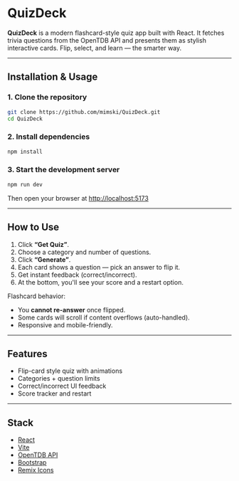 # QuizDeck

**QuizDeck** is a modern flashcard-style quiz app built with React. It fetches trivia questions from the OpenTDB API and presents them as stylish interactive cards. Flip, select, and learn — the smarter way.

---

## Installation & Usage

### 1. Clone the repository

```bash
git clone https://github.com/mimski/QuizDeck.git
cd QuizDeck
```

### 2. Install dependencies

```bash
npm install
```

### 3. Start the development server

```bash
npm run dev
```

Then open your browser at [http://localhost:5173](http://localhost:5173)

---

## How to Use

1. Click **“Get Quiz”**.
2. Choose a category and number of questions.
3. Click **“Generate”**.
4. Each card shows a question — pick an answer to flip it.
5. Get instant feedback (correct/incorrect).
6. At the bottom, you'll see your score and a restart option.

Flashcard behavior:

- You **cannot re-answer** once flipped.
- Some cards will scroll if content overflows (auto-handled).
- Responsive and mobile-friendly.

---

## Features

- Flip-card style quiz with animations
- Categories + question limits
- Correct/incorrect UI feedback
- Score tracker and restart

---

## Stack

- [React](https://reactjs.org/)
- [Vite](https://vitejs.dev/)
- [OpenTDB API](https://opentdb.com)
- [Bootstrap](https://getbootstrap.com)
- [Remix Icons](https://remixicon.com/)
